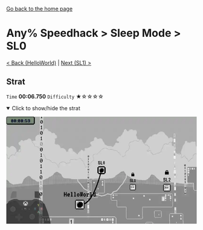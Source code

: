[Go back to the home page](https://github.com/Doublevil/scbspeedrun)

# Any% Speedhack > Sleep Mode > SL0

[< Back (HelloWorld)](https://github.com/Doublevil/scbspeedrun/blob/main/levels/any_sh/sl/HelloWorld.md) | [Next (SL1) >](https://github.com/Doublevil/scbspeedrun/blob/main/levels/any_sh/sl/SL1.md)

## Strat

`Time` **00:06.750** `Difficulty` ★☆☆☆☆
<details open>
  <summary>Click to show/hide the strat</summary>

  [![Strat animation](https://github.com/Doublevil/scbspeedrun/blob/main/media/levels/sl/SL0_Strat.webp)](https://github.com/Doublevil/scbspeedrun/blob/main/media/levels/sl/SL0_Strat.mp4?raw=true)
</details>
